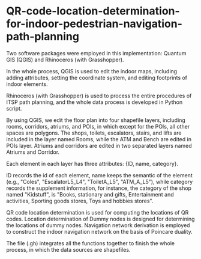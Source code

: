 # QR-code-location-determination-for-indoor-pedestrian-navigation-path-planning
Two software packages were employed in this implementation: Quantum GIS (QGIS) and Rhinoceros (with Grasshopper). 

In the whole process, QGIS is used to edit the indoor maps, including adding attributes, setting the coordinate system, and editing footprints of indoor elements. 

Rhinoceros (with Grasshopper) is used to process the entire procedures of ITSP path planning, and the whole data process is developed in Python script. 

By using QGIS, we edit the floor plan into four shapefile layers, including rooms, corridors, atriums, and POIs, in which except for the POIs, all other spaces are polygons. 
The shops, toilets, escalators, stairs, and lifts are included in the layer named Rooms, while the ATM and Bench are edited in POIs layer. Atriums and corridors are edited in two separated layers named Atriums and Corridor.

Each element in each layer has three attributes: {ID, name, category}. 

ID records the id of each element, name keeps the semantic of the element (e.g., "Coles", "EscalatorL5_L4", "ToiletA_L5", "ATM_A_L5"), while category records the supplement information, for instance, the category of the shop named "Kidstuff", is "Books, stationary and gifts, Entertainment and activities, Sporting goods stores, Toys and hobbies stores".

QR code location determination is used for computing the locations of QR codes.
Location determination of Dummy nodes is designed for determining the locations of dummy nodes.
Navigation network derivation is employed to construct the indoor navigation network on the basis of Poincare duality.

The file (.gh) integrates all the functions together to finish the whole process, in which the data sources are shapefiles.
